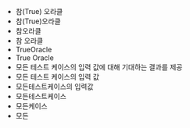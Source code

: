 - 참(True) 오라클
- 참(True)오라클
- 참오라클
- 참 오라클
- TrueOracle
- True Oracle
- 모든 테스트 케이스의 입력 값에 대해 기대하는 결과를 제공
- 모든 테스트 케이스의 입력 값
- 모든테스트케이스의 입력값
- 모든테스트케이스
- 모든케이스
- 모든